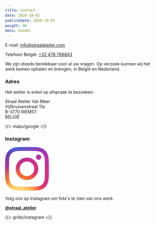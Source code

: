 ```yaml
---
title: Contact
date: 2020-10-01
publishdate: 2020-10-01
weight: 90
menu: header
---
```


E-mail: [info@straalatelier.com](mailto:thomasbaaij@gmail.com)

Telefoon België: [+32 478 766843](tel:+32478766843)

We zijn steeds bereikbaar voor al uw vragen. Op verzoek kunnen wij het
werk komen ophalen en brengen, in België en Nederland.

### Adres

Het atelier is enkel op afspraak te bezoeken:

Straal Atelier Val-Meer  
Vijfkruisenstraat 11a  
B-3770 RIEMST  
BELGIË

{{< maps/google >}}

### Instagram

![Volg Straal Atelier Val-Meer op Instagram](IG_Glyph_Fill.png "Volg @straal_atelier op Instagram")

Volg ons op Instagram om foto's te zien van ons werk.

[**@straal_atelier**](https://www.instagram.com/straal_atelier/)

{{< grids/instagram >}}
